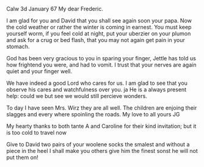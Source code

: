  Calw 3d January 67
My dear Frederic.

I am glad for you and David that you shall see again soon your papa. Now the cold weather or rather the winter is coming in earnest. You must keep yourself worm, if you feel cold at night, put your uberzier on your plumon and ask for a crug or bed flash, that you may not again get pain in your stomach.

God has been very gracious to you in sparing your finger, Jettle has told us how frightend you were, and had to vomit. I trust that your nerves are again quiet and your finger well.

We have indeed a good Lord who cares for us. I am glad to see that you observe his cares and watchfulness over you. ja He is a always present help: could we but see we would still percieve wonders.

To day I have seen Mrs. Wirz they are all well. The children are enjoing their slagges and every where spoinling the roads. My love to all  yours JG

My hearty thanks to both tante A and Caroline for their kind invitation; but it is too cold to travel now

Give to David two pairs of your woolene socks the smalest and without a piece in the heel I shall make you others give him the finest sonst <else> he will not put them on!
